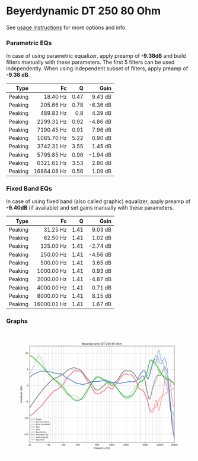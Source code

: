 # Beyerdynamic DT 250 80 Ohm
See [usage instructions](https://github.com/jaakkopasanen/AutoEq#usage) for more options and info.

### Parametric EQs
In case of using parametric equalizer, apply preamp of **-9.38dB** and build filters manually
with these parameters. The first 5 filters can be used independently.
When using independent subset of filters, apply preamp of **-9.38 dB**.

| Type    | Fc          |    Q | Gain     |
|--------:|------------:|-----:|---------:|
| Peaking | 18.40 Hz    | 0.47 | 9.43 dB  |
| Peaking | 205.66 Hz   | 0.78 | -6.36 dB |
| Peaking | 489.83 Hz   | 0.8  | 4.39 dB  |
| Peaking | 2299.31 Hz  | 0.92 | -4.86 dB |
| Peaking | 7190.45 Hz  | 0.91 | 7.96 dB  |
| Peaking | 1085.70 Hz  | 5.22 | 0.90 dB  |
| Peaking | 3742.31 Hz  | 3.55 | 1.45 dB  |
| Peaking | 5795.85 Hz  | 0.96 | -1.94 dB |
| Peaking | 6321.61 Hz  | 3.53 | 2.80 dB  |
| Peaking | 16864.08 Hz | 0.56 | 1.09 dB  |

### Fixed Band EQs
In case of using fixed band (also called graphic) equalizer, apply preamp of **-9.40dB**
(if available) and set gains manually with these parameters.

| Type    | Fc          |    Q | Gain     |
|--------:|------------:|-----:|---------:|
| Peaking | 31.25 Hz    | 1.41 | 9.03 dB  |
| Peaking | 62.50 Hz    | 1.41 | 1.02 dB  |
| Peaking | 125.00 Hz   | 1.41 | -2.74 dB |
| Peaking | 250.00 Hz   | 1.41 | -4.56 dB |
| Peaking | 500.00 Hz   | 1.41 | 3.65 dB  |
| Peaking | 1000.00 Hz  | 1.41 | 0.93 dB  |
| Peaking | 2000.00 Hz  | 1.41 | -4.87 dB |
| Peaking | 4000.00 Hz  | 1.41 | 0.71 dB  |
| Peaking | 8000.00 Hz  | 1.41 | 8.15 dB  |
| Peaking | 16000.01 Hz | 1.41 | 1.67 dB  |

### Graphs
![](./Beyerdynamic%20DT%20250%2080%20Ohm.png)